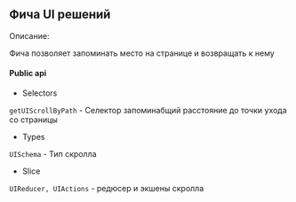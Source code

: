 ## Фича UI решений

Описание:

Фича позволяет запоминать место на странице и возвращать к нему

#### Public api

- Selectors

`getUIScrollByPath` - Селектор запоминабщий расстояние до точки ухода со страницы

- Types

`UISchema` - Тип скролла

- Slice

`UIReducer, UIActions` - редюсер и экшены скролла
